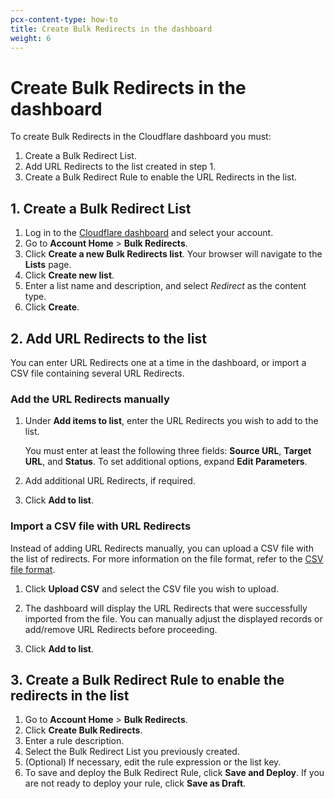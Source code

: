```yaml
---
pcx-content-type: how-to
title: Create Bulk Redirects in the dashboard
weight: 6
---
```


# Create Bulk Redirects in the dashboard

To create Bulk Redirects in the Cloudflare dashboard you must:

1.  Create a Bulk Redirect List.
2.  Add URL Redirects to the list created in step 1.
3.  Create a Bulk Redirect Rule to enable the URL Redirects in the list.

## 1. Create a Bulk Redirect List

1.  Log in to the [Cloudflare dashboard](https://dash.cloudflare.com) and select your account.
2.  Go to **Account Home** > **Bulk Redirects**.
3.  Click **Create a new Bulk Redirects list**. Your browser will navigate to the **Lists** page.
4.  Click **Create new list**.
5.  Enter a list name and description, and select *Redirect* as the content type.
6.  Click **Create**.

## 2. Add URL Redirects to the list

You can enter URL Redirects one at a time in the dashboard, or import a CSV file containing several URL Redirects.

### Add the URL Redirects manually

1.  Under **Add items to list**, enter the URL Redirects you wish to add to the list.

    You must enter at least the following three fields: **Source URL**, **Target URL**, and **Status**. To set additional options, expand **Edit Parameters**.

2.  Add additional URL Redirects, if required.

3.  Click **Add to list**.

### Import a CSV file with URL Redirects

Instead of adding URL Redirects manually, you can upload a CSV file with the list of redirects. For more information on the file format, refer to the [CSV file format](/rules/bulk-redirects/reference/csv-file-format/).

1.  Click **Upload CSV** and select the CSV file you wish to upload.

2.  The dashboard will display the URL Redirects that were successfully imported from the file. You can manually adjust the displayed records or add/remove URL Redirects before proceeding.

3.  Click **Add to list**.

## 3. Create a Bulk Redirect Rule to enable the redirects in the list

1.  Go to **Account Home** > **Bulk Redirects**.
2.  Click **Create Bulk Redirects**.
3.  Enter a rule description.
4.  Select the Bulk Redirect List you previously created.
5.  (Optional) If necessary, edit the rule expression or the list key.
6.  To save and deploy the Bulk Redirect Rule, click **Save and Deploy**. If you are not ready to deploy your rule, click **Save as Draft**.

